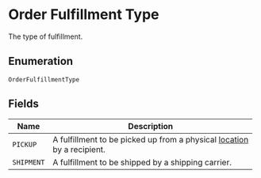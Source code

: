 
# Order Fulfillment Type

The type of fulfillment.

## Enumeration

`OrderFulfillmentType`

## Fields

| Name | Description |
|  --- | --- |
| `PICKUP` | A fulfillment to be picked up from a physical [location](../../doc/models/location.md)<br>by a recipient. |
| `SHIPMENT` | A fulfillment to be shipped by a shipping carrier. |

